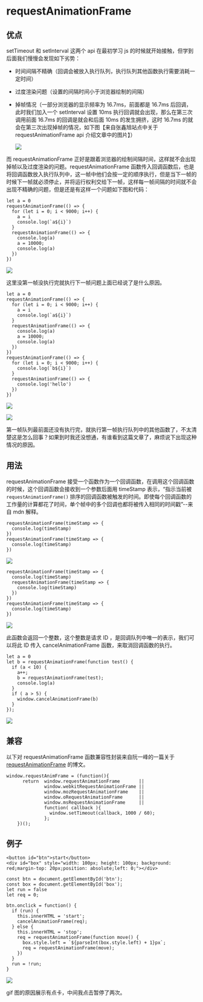 # requestAnimationFrame

## 优点

setTimeout 和 setInterval 这两个 api 在最初学习 js 的时候就开始接触，但学到后面我们慢慢会发现如下劣势：

- 时间间隔不精确（回调会被放入执行队列，执行队列其他函数执行需要消耗一定时间）

- 过度渲染问题（设置的间隔时间小于浏览器绘制的间隔）

- 掉帧情况（一部分浏览器的显示频率为 16.7ms，前面都是 16.7ms 后回调，此时我们加入一个 setInterval 设置 10ms 执行回调就会出现，那么在第三次调用前面 16.7ms 的回调是就会和后面 10ms 的发生拥挤，这时 16.7ms 的就会在第三次出现掉帧的情况，如下图【来自张鑫旭站点中关于 requestAnimationFrame api 介绍文章中的图片】）

  ![](https://image.zhangxinxu.com/image/blog/201309/frame-lost.png)



而 requestAnimationFrame 正好是跟着浏览器的绘制间隔时间，这样就不会出现掉帧以及过度渲染的问题。requestAnimationFrame 函数传入回调函数后，也是将回调函数放入执行队列中，这一帧中他们会按一定的顺序执行，但是当下一帧的时候下一帧就必须停止，并将运行权利交给下一帧，这样每一帧间隔的时间就不会出现不精确的问题，但是还是有这样一个问题如下图和代码：

```
let a = 0
requestAnimationFrame(() => {
  for (let i = 0; i < 9000; i++) {
    a = i
    console.log(`a${i}`)
  }
  requestAnimationFrame(() => {
    console.log(a)
    a = 10000;
    console.log(a)
  })
})
```

![](C:\Workspace\Project\True-in-Hong\static\1539697608071.png)

这里没第一帧没执行完就执行下一帧问题上面已经说了是什么原因。

```
let a = 0
requestAnimationFrame(() => {
  for (let i = 0; i < 9000; i++) {
    a = i
    console.log(`a${i}`)
  }
  requestAnimationFrame(() => {
    console.log(a)
    a = 10000;
    console.log(a)
  })
})
requestAnimationFrame(() => {
  for (let i = 0; i < 9000; i++) {
    console.log(`b${i}`)
  }
  requestAnimationFrame(() => {
    console.log('hello')
  })
})
```

![](C:\Workspace\Project\True-in-Hong\static\1539697809670.png)

![](C:\Workspace\Project\True-in-Hong\static\1539697831310.png)

第一帧队列最前面还没有执行完，就执行第一帧执行队列中的其他函数了，不太清楚这是怎么回事？如果到时我还没想通，有谁看到这篇文章了，麻烦说下出现这种情况的原因。

## 用法

requestAnimationFrame 接受一个函数作为一个回调函数，在调用这个回调函数的时候，这个回调函数会接收到一个参数后面用 timeStamp 表示，“指示当前被 `requestAnimationFrame()` 排序的回调函数被触发的时间。即使每个回调函数的工作量的计算都花了时间，单个帧中的多个回调也都将被传入相同的时间戳”--来自 mdn 解释。

```
requestAnimationFrame(timeStamp => {
  console.log(timeStamp)
})
requestAnimationFrame(timeStamp => {
  console.log(timeStamp)
})
```

![](C:\Workspace\Project\True-in-Hong\static\1539698110281.png)

```
requestAnimationFrame(timeStamp => {
  console.log(timeStamp)
  requestAnimationFrame(timeStamp => {
    console.log(timeStamp)
  })
})
requestAnimationFrame(timeStamp => {
  console.log(timeStamp)
})
```

![](C:\Workspace\Project\True-in-Hong\static\1539698206123.png)

此函数会返回一个整数，这个整数是请求 ID ，是回调队列中唯一的表示，我们可以将此 ID 传入 cancelAnimationFrame 函数，来取消回调函数的执行。

````
let a = 0
let b = requestAnimationFrame(function test() {
  if (a < 10) {
    a++;
    b = requestAnimationFrame(test);
    console.log(a)
  }
  if ( a > 5) {
    window.cancelAnimationFrame(b)
  }
});
````

![](C:\Workspace\Project\True-in-Hong\static\1539702698740.png)

## 兼容

以下对 requestAnimationFrame 函数兼容性封装来自阮一峰的一篇关于 [requestAnimationFrame](https://javascript.ruanyifeng.com/htmlapi/requestanimationframe.html) 的博文。

```
window.requestAnimFrame = (function(){
      return  window.requestAnimationFrame       || 
              window.webkitRequestAnimationFrame || 
              window.mozRequestAnimationFrame    || 
              window.oRequestAnimationFrame      || 
              window.msRequestAnimationFrame     || 
              function( callback ){
                window.setTimeout(callback, 1000 / 60);
              };
    })();
```



## 例子

```
<button id="btn">start</button>
<div id="box" style="width: 100px; height: 100px; background: red;margin-top: 20px;position: absolute;left: 0;"></div>
```

```
const btn = document.getElementById('btn');
const box = document.getElementById('box');
let run = false
let req = 0;

btn.onclick = function() {
  if (run) {
    this.innerHTML = 'start';
    cancelAnimationFrame(req);
  } else {
    this.innerHTML = 'stop';
    req = requestAnimationFrame(function move() {
      box.style.left = `${parseInt(box.style.left) + 1}px`;
      req = requestAnimationFrame(move);
    })
  }
  run = !run;
}
```

![](C:\Workspace\Project\True-in-Hong\static\requestAnimationFrame.gif)

gif 图的原因展示有点卡，中间我点击暂停了两次。
